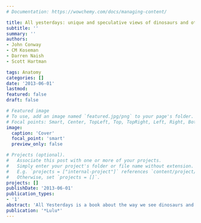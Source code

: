 ```yaml
---
# Documentation: https://wowchemy.com/docs/managing-content/

title: All yesterdays: unique and speculative views of dinosaurs and other prehistoric animals
subtitle: ''
summary: ''
authors:
- John Conway
- CM Koseman
- Darren Naish
- Scott Hartman

tags: Anatomy
categories: []
date: '2013-06-01'
lastmod: 
featured: false
draft: false

# Featured image
# To use, add an image named `featured.jpg/png` to your page's folder.
# Focal points: Smart, Center, TopLeft, Top, TopRight, Left, Right, BottomLeft, Bottom, BottomRight.
image:
  caption: 'Cover'
  focal_point: 'smart'
  preview_only: false

# Projects (optional).
#   Associate this post with one or more of your projects.
#   Simply enter your project's folder or file name without extension.
#   E.g. `projects = ["internal-project"]` references `content/project/deep-learning/index.md`.
#   Otherwise, set `projects = []`.
projects: []
publishDate: '2013-06-01'
publication_types:
- '1'
abstract: 'All Yesterdays is a book about the way we see dinosaurs and other prehistoric animals. Lavishly illustrated with over sixty original artworks, All Yesterdays aims to challenge our notions of how prehistoric animals looked and behaved. As a critical exploration of palaeontological art, All Yesterdays asks questions about what is probable, what is possible, and what is commonly ignored. Written by palaeozoologist Darren Naish, and palaeontological artists John Conway and C.M. Kosemen, All Yesterdays is scientifically rigorous and artistically imaginative in its approach to fossils of the past - and those of the future.'
publication: '*Lulu*'
---
```

